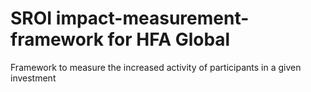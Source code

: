 # SROI impact-measurement-framework for HFA Global

Framework to measure the increased activity of participants in a given investment
